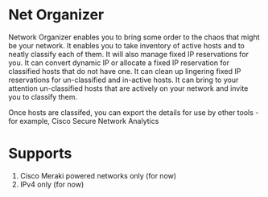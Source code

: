 # Net Organizer
Network Organizer enables you to bring some order to the chaos that might be your network. It enables you to take inventory of active hosts and to neatly classify each of them. It will also manage fixed IP reservations for you. It can convert dynamic IP or allocate a fixed IP reservation for classified hosts that do not have one. It can clean up lingering fixed IP reservations for un-classified and in-active hosts. It can bring to your attention un-classified hosts that are actively on your network and invite you to classify them. 

Once hosts are classifed, you can export the details for use by other tools - for example, Cisco Secure Network Analytics

# Supports

1. Cisco Meraki powered networks only (for now)
2. IPv4 only (for now)
